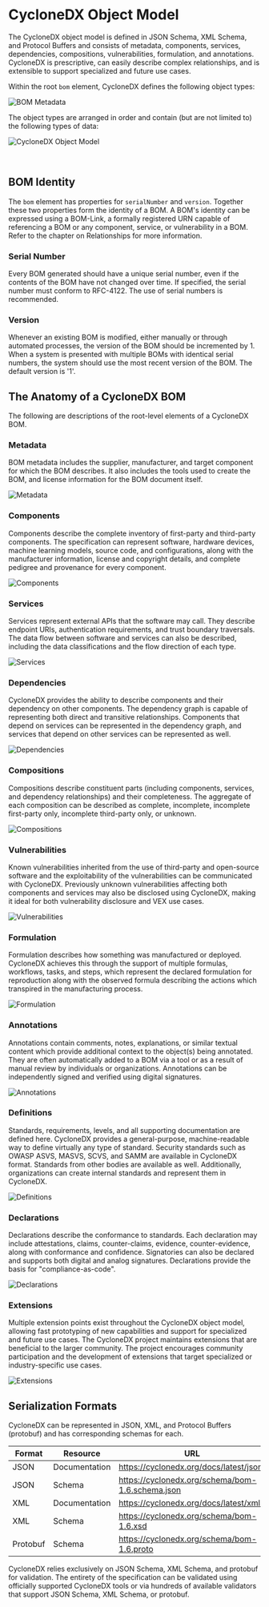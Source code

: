 # CycloneDX Object Model
The CycloneDX object model is defined in JSON Schema, XML Schema, and Protocol Buffers and consists of metadata,
components, services, dependencies, compositions, vulnerabilities, formulation, and annotations. CycloneDX is
prescriptive, can easily describe complex relationships, and is extensible to support specialized and future use cases.

Within the root `bom` element, CycloneDX defines the following object types:

![BOM Metadata](../../images/Object-Model/CycloneDX-Object-Type-Overview.svg)

The object types are arranged in order and contain (but are not limited to) the following types of data:

![CycloneDX Object Model](../../images/CycloneDX-Object-Model-Swimlane.svg)

<div style="page-break-after: always; visibility: hidden">
\newpage
</div>

## BOM Identity
The `bom` element has properties for `serialNumber` and `version`. Together these two properties form the
identity of a BOM. A BOM's identity can be expressed using a BOM-Link, a formally registered URN capable of referencing
a BOM or any component, service, or vulnerability in a BOM. Refer to the chapter on Relationships for more information.

### Serial Number
Every BOM generated should have a unique serial number, even if the contents of the BOM have not changed over time.
If specified, the serial number must conform to RFC-4122. The use of serial numbers is recommended.

### Version
Whenever an existing BOM is modified, either manually or through automated processes, the version of the BOM should be
incremented by 1. When a system is presented with multiple BOMs with identical serial numbers, the system should use
the most recent version of the BOM. The default version is '1'.

## The Anatomy of a CycloneDX BOM
The following are descriptions of the root-level elements of a CycloneDX BOM.

### Metadata
BOM metadata includes the supplier, manufacturer, and target component for which the BOM describes. It also includes
the tools used to create the BOM, and license information for the BOM document itself.

![Metadata](../../images/Object-Model/Metadata.svg)

### Components
Components describe the complete inventory of first-party and third-party components. The specification can represent
software, hardware devices, machine learning models, source code, and configurations, along with the manufacturer
information, license and copyright details, and complete pedigree and provenance for every component.

![Components](../../images/Object-Model/Components.svg)

### Services
Services represent external APIs that the software may call. They describe endpoint URIs, authentication
requirements, and trust boundary traversals. The data flow between software and services can also be described,
including the data classifications and the flow direction of each type.

![Services](../../images/Object-Model/Services.svg)

### Dependencies
CycloneDX provides the ability to describe components and their dependency on other components. The dependency graph is
capable of representing both direct and transitive relationships. Components that depend on services can be represented
in the dependency graph, and services that depend on other services can be represented as well.

![Dependencies](../../images/Object-Model/Dependencies.svg)

### Compositions
Compositions describe constituent parts (including components, services, and dependency relationships) and their
completeness. The aggregate of each composition can be described as complete, incomplete, incomplete first-party only,
incomplete third-party only, or unknown.

![Compositions](../../images/Object-Model/Compositions.svg)

### Vulnerabilities
Known vulnerabilities inherited from the use of third-party and open-source software and the exploitability of the
vulnerabilities can be communicated with CycloneDX. Previously unknown vulnerabilities affecting both components and
services may also be disclosed using CycloneDX, making it ideal for both vulnerability disclosure and VEX use cases.

![Vulnerabilities](../../images/Object-Model/Vulnerabilities.svg)

### Formulation
Formulation describes how something was manufactured or deployed. CycloneDX achieves this through the support of multiple
formulas, workflows, tasks, and steps, which represent the declared formulation for reproduction along with the observed 
formula describing the actions which transpired in the manufacturing process.

![Formulation](../../images/Object-Model/Formulation.svg)

### Annotations
Annotations contain comments, notes, explanations, or similar textual content which provide additional context to the
object(s) being annotated. They are often automatically added to a BOM via a tool or as a result of manual review by
individuals or organizations. Annotations can be independently signed and verified using digital signatures.

![Annotations](../../images/Object-Model/Annotations.svg)

### Definitions
Standards, requirements, levels, and all supporting documentation are defined here. CycloneDX provides a general-purpose,
machine-readable way to define virtually any type of standard. Security standards such as OWASP ASVS, MASVS, SCVS, and 
SAMM are available in CycloneDX format. Standards from other bodies are available as well. Additionally, organizations
can create internal standards and represent them in CycloneDX.

![Definitions](../../images/Object-Model/Definitions.svg)

### Declarations
Declarations describe the conformance to standards. Each declaration may include attestations, claims, counter-claims, 
evidence, counter-evidence, along with conformance and confidence. Signatories can also be declared and supports both
digital and analog signatures. Declarations provide the basis for "compliance-as-code".

![Declarations](../../images/Object-Model/Declarations.svg)

### Extensions
Multiple extension points exist throughout the CycloneDX object model, allowing fast prototyping of new capabilities and
support for specialized and future use cases. The CycloneDX project maintains extensions that are beneficial to the
larger community. The project encourages community participation and the development of extensions that target specialized
or industry-specific use cases.

![Extensions](../../images/Object-Model/Extensions.svg)

## Serialization Formats
CycloneDX can be represented in JSON, XML, and Protocol Buffers (protobuf) and has corresponding schemas for each.

| **Format** | **Resource**  | **URL**                                          |
|------------|---------------|--------------------------------------------------|
| JSON       | Documentation | https://cyclonedx.org/docs/latest/json/          |
| JSON       | Schema        | https://cyclonedx.org/schema/bom-1.6.schema.json |
| XML        | Documentation | https://cyclonedx.org/docs/latest/xml/           |
| XML        | Schema        | https://cyclonedx.org/schema/bom-1.6.xsd         |
| Protobuf   | Schema        | https://cyclonedx.org/schema/bom-1.6.proto       |


CycloneDX relies exclusively on JSON Schema, XML Schema, and protobuf for validation. The entirety of the specification
can be validated using officially supported CycloneDX tools or via hundreds of available validators that support JSON
Schema, XML Schema, or protobuf.

<div style="page-break-after: always; visibility: hidden">
\newpage
</div>
